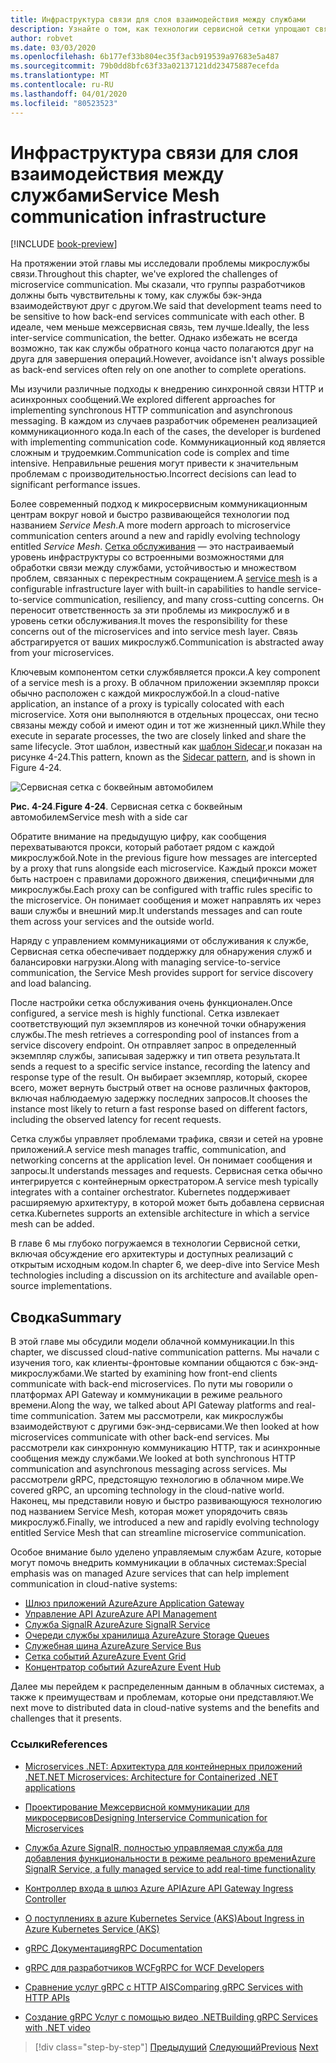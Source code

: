 ```yaml
---
title: Инфраструктура связи для слоя взаимодействия между службами
description: Узнайте о том, как технологии сервисной сетки упрощают связь с облачными микрослужбами
author: robvet
ms.date: 03/03/2020
ms.openlocfilehash: 6b177ef33b804ec35f3acb919539a97683e5a487
ms.sourcegitcommit: 79b0dd8bfc63f33a02137121dd23475887ecefda
ms.translationtype: MT
ms.contentlocale: ru-RU
ms.lasthandoff: 04/01/2020
ms.locfileid: "80523523"
---
```

# <a name="service-mesh-communication-infrastructure"></a><span data-ttu-id="5db7f-103">Инфраструктура связи для слоя взаимодействия между службами</span><span class="sxs-lookup"><span data-stu-id="5db7f-103">Service Mesh communication infrastructure</span></span>

[!INCLUDE [book-preview](../../../includes/book-preview.md)]

<span data-ttu-id="5db7f-104">На протяжении этой главы мы исследовали проблемы микрослужбы связи.</span><span class="sxs-lookup"><span data-stu-id="5db7f-104">Throughout this chapter, we've explored the challenges of microservice communication.</span></span> <span data-ttu-id="5db7f-105">Мы сказали, что группы разработчиков должны быть чувствительны к тому, как службы бэк-энда взаимодействуют друг с другом.</span><span class="sxs-lookup"><span data-stu-id="5db7f-105">We said that development teams need to be sensitive to how back-end services communicate with each other.</span></span> <span data-ttu-id="5db7f-106">В идеале, чем меньше межсервисная связь, тем лучше.</span><span class="sxs-lookup"><span data-stu-id="5db7f-106">Ideally, the less inter-service communication, the better.</span></span> <span data-ttu-id="5db7f-107">Однако избежать не всегда возможно, так как службы обратного конца часто полагаются друг на друга для завершения операций.</span><span class="sxs-lookup"><span data-stu-id="5db7f-107">However, avoidance isn't always possible as back-end services often rely on one another to complete operations.</span></span>

<span data-ttu-id="5db7f-108">Мы изучили различные подходы к внедрению синхронной связи HTTP и асинхронных сообщений.</span><span class="sxs-lookup"><span data-stu-id="5db7f-108">We explored different approaches for implementing synchronous HTTP communication and asynchronous messaging.</span></span> <span data-ttu-id="5db7f-109">В каждом из случаев разработчик обременен реализацией коммуникационного кода.</span><span class="sxs-lookup"><span data-stu-id="5db7f-109">In each of the cases, the developer is burdened with implementing communication code.</span></span> <span data-ttu-id="5db7f-110">Коммуникационный код является сложным и трудоемким.</span><span class="sxs-lookup"><span data-stu-id="5db7f-110">Communication code is complex and time intensive.</span></span> <span data-ttu-id="5db7f-111">Неправильные решения могут привести к значительным проблемам с производительностью.</span><span class="sxs-lookup"><span data-stu-id="5db7f-111">Incorrect decisions can lead to significant performance issues.</span></span>

<span data-ttu-id="5db7f-112">Более современный подход к микросервисным коммуникационным центрам вокруг новой и быстро развивающейся технологии под названием *Service Mesh*.</span><span class="sxs-lookup"><span data-stu-id="5db7f-112">A more modern approach to microservice communication centers around a new and rapidly evolving technology entitled *Service Mesh*.</span></span> <span data-ttu-id="5db7f-113">[Сетка обслуживания](https://www.nginx.com/blog/what-is-a-service-mesh/) — это настраиваемый уровень инфраструктуры со встроенными возможностями для обработки связи между службами, устойчивостью и множеством проблем, связанных с перекрестным сокращением.</span><span class="sxs-lookup"><span data-stu-id="5db7f-113">A [service mesh](https://www.nginx.com/blog/what-is-a-service-mesh/) is a configurable infrastructure layer with built-in capabilities to handle service-to-service communication, resiliency, and many cross-cutting concerns.</span></span> <span data-ttu-id="5db7f-114">Он переносит ответственность за эти проблемы из микрослужб и в уровень сетки обслуживания.</span><span class="sxs-lookup"><span data-stu-id="5db7f-114">It moves the responsibility for these concerns out of the microservices and into service mesh layer.</span></span> <span data-ttu-id="5db7f-115">Связь абстрагируется от ваших микрослужб.</span><span class="sxs-lookup"><span data-stu-id="5db7f-115">Communication is abstracted away from your microservices.</span></span>

<span data-ttu-id="5db7f-116">Ключевым компонентом сетки службявляется прокси.</span><span class="sxs-lookup"><span data-stu-id="5db7f-116">A key component of a service mesh is a proxy.</span></span> <span data-ttu-id="5db7f-117">В облачном приложении экземпляр прокси обычно расположен с каждой микрослужбой.</span><span class="sxs-lookup"><span data-stu-id="5db7f-117">In a cloud-native application, an instance of a proxy is typically colocated with each microservice.</span></span> <span data-ttu-id="5db7f-118">Хотя они выполняются в отдельных процессах, они тесно связаны между собой и имеют один и тот же жизненный цикл.</span><span class="sxs-lookup"><span data-stu-id="5db7f-118">While they execute in separate processes, the two are closely linked and share the same lifecycle.</span></span> <span data-ttu-id="5db7f-119">Этот шаблон, известный как [шаблон Sidecar,](https://docs.microsoft.com/azure/architecture/patterns/sidecar)и показан на рисунке 4-24.</span><span class="sxs-lookup"><span data-stu-id="5db7f-119">This pattern, known as the [Sidecar pattern](https://docs.microsoft.com/azure/architecture/patterns/sidecar), and is shown in Figure 4-24.</span></span>

![Сервисная сетка с боквейным автомобилем](./media/service-mesh-with-side-car.png)

<span data-ttu-id="5db7f-121">**Рис. 4-24**.</span><span class="sxs-lookup"><span data-stu-id="5db7f-121">**Figure 4-24**.</span></span> <span data-ttu-id="5db7f-122">Сервисная сетка с боквейным автомобилем</span><span class="sxs-lookup"><span data-stu-id="5db7f-122">Service mesh with a side car</span></span>

<span data-ttu-id="5db7f-123">Обратите внимание на предыдущую цифру, как сообщения перехватываются прокси, который работает рядом с каждой микрослужбой.</span><span class="sxs-lookup"><span data-stu-id="5db7f-123">Note in the previous figure how messages are intercepted by a proxy that runs alongside each microservice.</span></span> <span data-ttu-id="5db7f-124">Каждый прокси может быть настроен с правилами дорожного движения, специфичными для микрослужбы.</span><span class="sxs-lookup"><span data-stu-id="5db7f-124">Each proxy can be configured with traffic rules specific to the microservice.</span></span> <span data-ttu-id="5db7f-125">Он понимает сообщения и может направлять их через ваши службы и внешний мир.</span><span class="sxs-lookup"><span data-stu-id="5db7f-125">It understands messages and can route them across your services and the outside world.</span></span>

<span data-ttu-id="5db7f-126">Наряду с управлением коммуникациями от обслуживания к службе, Сервисная сетка обеспечивает поддержку для обнаружения служб и балансировки нагрузки.</span><span class="sxs-lookup"><span data-stu-id="5db7f-126">Along with managing service-to-service communication, the Service Mesh provides support for service discovery and load balancing.</span></span>

<span data-ttu-id="5db7f-127">После настройки сетка обслуживания очень функционален.</span><span class="sxs-lookup"><span data-stu-id="5db7f-127">Once configured, a service mesh is highly functional.</span></span> <span data-ttu-id="5db7f-128">Сетка извлекает соответствующий пул экземпляров из конечной точки обнаружения службы.</span><span class="sxs-lookup"><span data-stu-id="5db7f-128">The mesh retrieves a corresponding pool of instances from a service discovery endpoint.</span></span> <span data-ttu-id="5db7f-129">Он отправляет запрос в определенный экземпляр службы, записывая задержку и тип ответа результата.</span><span class="sxs-lookup"><span data-stu-id="5db7f-129">It sends a request to a specific service instance, recording the latency and response type of the result.</span></span> <span data-ttu-id="5db7f-130">Он выбирает экземпляр, который, скорее всего, может вернуть быстрый ответ на основе различных факторов, включая наблюдаемую задержку последних запросов.</span><span class="sxs-lookup"><span data-stu-id="5db7f-130">It chooses the instance most likely to return a fast response based on different factors, including the observed latency for recent requests.</span></span>

<span data-ttu-id="5db7f-131">Сетка службы управляет проблемами трафика, связи и сетей на уровне приложений.</span><span class="sxs-lookup"><span data-stu-id="5db7f-131">A service mesh manages traffic, communication, and networking concerns at the application level.</span></span> <span data-ttu-id="5db7f-132">Он понимает сообщения и запросы.</span><span class="sxs-lookup"><span data-stu-id="5db7f-132">It understands messages and requests.</span></span> <span data-ttu-id="5db7f-133">Сервисная сетка обычно интегрируется с контейнерным оркестратором.</span><span class="sxs-lookup"><span data-stu-id="5db7f-133">A service mesh typically integrates with a container orchestrator.</span></span> <span data-ttu-id="5db7f-134">Kubernetes поддерживает расширяемую архитектуру, в которой может быть добавлена сервисная сетка.</span><span class="sxs-lookup"><span data-stu-id="5db7f-134">Kubernetes supports an extensible architecture in which a service mesh can be added.</span></span>

<span data-ttu-id="5db7f-135">В главе 6 мы глубоко погружаемся в технологии Сервисной сетки, включая обсуждение его архитектуры и доступных реализаций с открытым исходным кодом.</span><span class="sxs-lookup"><span data-stu-id="5db7f-135">In chapter 6, we deep-dive into Service Mesh technologies including a discussion on its architecture and available open-source implementations.</span></span>

## <a name="summary"></a><span data-ttu-id="5db7f-136">Сводка</span><span class="sxs-lookup"><span data-stu-id="5db7f-136">Summary</span></span>

<span data-ttu-id="5db7f-137">В этой главе мы обсудили модели облачной коммуникации.</span><span class="sxs-lookup"><span data-stu-id="5db7f-137">In this chapter, we discussed cloud-native communication patterns.</span></span> <span data-ttu-id="5db7f-138">Мы начали с изучения того, как клиенты-фронтовые компании общаются с бэк-энд-микрослужбами.</span><span class="sxs-lookup"><span data-stu-id="5db7f-138">We started by examining how front-end clients communicate with back-end microservices.</span></span> <span data-ttu-id="5db7f-139">По пути мы говорили о платформах API Gateway и коммуникации в режиме реального времени.</span><span class="sxs-lookup"><span data-stu-id="5db7f-139">Along the way, we talked about API Gateway platforms and real-time communication.</span></span> <span data-ttu-id="5db7f-140">Затем мы рассмотрели, как микрослужбы взаимодействуют с другими бэк-энд-сервисами.</span><span class="sxs-lookup"><span data-stu-id="5db7f-140">We then looked at how microservices communicate with other back-end services.</span></span> <span data-ttu-id="5db7f-141">Мы рассмотрели как синхронную коммуникацию HTTP, так и асинхронные сообщения между службами.</span><span class="sxs-lookup"><span data-stu-id="5db7f-141">We looked at both synchronous HTTP communication and asynchronous messaging across services.</span></span> <span data-ttu-id="5db7f-142">Мы рассмотрели gRPC, предстоящую технологию в облачном мире.</span><span class="sxs-lookup"><span data-stu-id="5db7f-142">We covered gRPC, an upcoming technology in the cloud-native world.</span></span> <span data-ttu-id="5db7f-143">Наконец, мы представили новую и быстро развивающуюся технологию под названием Service Mesh, которая может упорядочить связь микрослужб.</span><span class="sxs-lookup"><span data-stu-id="5db7f-143">Finally, we introduced a new and rapidly evolving technology entitled Service Mesh that can streamline microservice communication.</span></span>

<span data-ttu-id="5db7f-144">Особое внимание было уделено управляемым службам Azure, которые могут помочь внедрить коммуникации в облачных системах:</span><span class="sxs-lookup"><span data-stu-id="5db7f-144">Special emphasis was on managed Azure services that can help implement communication in cloud-native systems:</span></span>

- [<span data-ttu-id="5db7f-145">Шлюз приложений Azure</span><span class="sxs-lookup"><span data-stu-id="5db7f-145">Azure Application Gateway</span></span>](https://docs.microsoft.com/azure/application-gateway/overview)
- [<span data-ttu-id="5db7f-146">Управление API Azure</span><span class="sxs-lookup"><span data-stu-id="5db7f-146">Azure API Management</span></span>](https://azure.microsoft.com/services/api-management/)
- [<span data-ttu-id="5db7f-147">Служба SignalR Azure</span><span class="sxs-lookup"><span data-stu-id="5db7f-147">Azure SignalR Service</span></span>](https://azure.microsoft.com/services/signalr-service/)
- [<span data-ttu-id="5db7f-148">Очереди службы хранилища Azure</span><span class="sxs-lookup"><span data-stu-id="5db7f-148">Azure Storage Queues</span></span>](https://docs.microsoft.com/azure/storage/queues/storage-queues-introduction)
- [<span data-ttu-id="5db7f-149">Служебная шина Azure</span><span class="sxs-lookup"><span data-stu-id="5db7f-149">Azure Service Bus</span></span>](https://docs.microsoft.com/azure/service-bus-messaging/service-bus-messaging-overview)
- [<span data-ttu-id="5db7f-150">Сетка событий Azure</span><span class="sxs-lookup"><span data-stu-id="5db7f-150">Azure Event Grid</span></span>](https://docs.microsoft.com/azure/event-grid/overview)
- [<span data-ttu-id="5db7f-151">Концентратор событий Azure</span><span class="sxs-lookup"><span data-stu-id="5db7f-151">Azure Event Hub</span></span>](https://azure.microsoft.com/services/event-hubs/)

<span data-ttu-id="5db7f-152">Далее мы перейдем к распределенным данным в облачных системах, а также к преимуществам и проблемам, которые они представляют.</span><span class="sxs-lookup"><span data-stu-id="5db7f-152">We next move to distributed data in cloud-native systems and the benefits and challenges that it presents.</span></span>

### <a name="references"></a><span data-ttu-id="5db7f-153">Ссылки</span><span class="sxs-lookup"><span data-stu-id="5db7f-153">References</span></span>

- [<span data-ttu-id="5db7f-154">Microservices .NET: Архитектура для контейнерных приложений .NET</span><span class="sxs-lookup"><span data-stu-id="5db7f-154">.NET Microservices: Architecture for Containerized .NET applications</span></span>](https://dotnet.microsoft.com/download/thank-you/microservices-architecture-ebook)

- [<span data-ttu-id="5db7f-155">Проектирование Межсервисной коммуникации для микросервисов</span><span class="sxs-lookup"><span data-stu-id="5db7f-155">Designing Interservice Communication for Microservices</span></span>](https://docs.microsoft.com/azure/architecture/microservices/design/interservice-communication)

- [<span data-ttu-id="5db7f-156">Служба Azure SignalR, полностью управляемая служба для добавления функциональности в режиме реального времени</span><span class="sxs-lookup"><span data-stu-id="5db7f-156">Azure SignalR Service, a fully managed service to add real-time functionality</span></span>](https://azure.microsoft.com/blog/azure-signalr-service-a-fully-managed-service-to-add-real-time-functionality/)

- [<span data-ttu-id="5db7f-157">Контроллер входа в шлюз Azure API</span><span class="sxs-lookup"><span data-stu-id="5db7f-157">Azure API Gateway Ingress Controller</span></span>](https://azure.github.io/application-gateway-kubernetes-ingress/)

- [<span data-ttu-id="5db7f-158">О поступлениях в azure Kubernetes Service (AKS)</span><span class="sxs-lookup"><span data-stu-id="5db7f-158">About Ingress in Azure Kubernetes Service (AKS)</span></span>](https://vincentlauzon.com/2018/10/10/about-ingress-in-azure-kubernetes-service-aks/)

- [<span data-ttu-id="5db7f-159">gRPC Документация</span><span class="sxs-lookup"><span data-stu-id="5db7f-159">gRPC Documentation</span></span>](https://grpc.io/docs/guides/)

- [<span data-ttu-id="5db7f-160">gRPC для разработчиков WCF</span><span class="sxs-lookup"><span data-stu-id="5db7f-160">gRPC for WCF Developers</span></span>](https://docs.microsoft.com/dotnet/architecture/grpc-for-wcf-developers/)

- [<span data-ttu-id="5db7f-161">Сравнение услуг gRPC с HTTP AIS</span><span class="sxs-lookup"><span data-stu-id="5db7f-161">Comparing gRPC Services with HTTP APIs</span></span>](https://docs.microsoft.com/aspnet/core/grpc/comparison?view=aspnetcore-3.0)

- [<span data-ttu-id="5db7f-162">Создание gRPC Услуг с помощью видео .NET</span><span class="sxs-lookup"><span data-stu-id="5db7f-162">Building gRPC Services with .NET video</span></span>](https://channel9.msdn.com/Shows/The-Cloud-Native-Show/Building-Microservices-with-gRPC-and-NET)

>[!div class="step-by-step"]
><span data-ttu-id="5db7f-163">[Предыдущий](grpc.md)
>[Следующий](Database-per-microservice.md)</span><span class="sxs-lookup"><span data-stu-id="5db7f-163">[Previous](grpc.md)
[Next](Database-per-microservice.md)</span></span>
